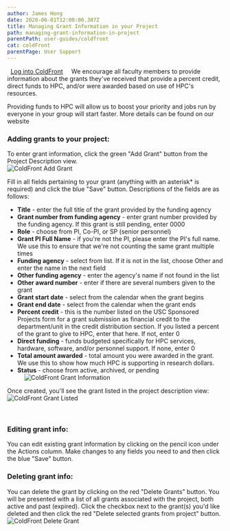 ```yaml
---
author: James Hong
date: 2020-06-01T12:00:00.387Z
title: Managing Grant Information in your Project
path: managing-grant-information-in-project
parentPath: user-guides/coldfront
cat: coldFront
parentPage: User Support
---
```


&nbsp;
[Log into ColdFront](https://hpcaccount.usc.edu/) 
&nbsp;
&nbsp;
We encourage all faculty members to provide information about the grants they've received that provide a percent credit, direct funds to HPC, and/or were awarded based on use of HPC's resources.

Providing funds to HPC will allow us to boost your priority and jobs run by everyone in your group will start faster.  More details can be found on our website
&nbsp;
&nbsp;
### Adding grants to your project:
To enter grant information, click the green "Add Grant" button from the Project Description view.  
![ColdFront Add Grant](images/coldfront_project_addgrant.jpg)


Fill in all fields pertaining to your grant (anything with an asterisk* is required) and click the blue "Save" button.  Descriptions of the fields are as follows:
* **Title** - enter the full title of the grant provided by the funding agency
* **Grant number from funding agency** - enter grant number provided by the funding agency.  If this grant is still pending, enter 0000
* **Role** - choose from PI, Co-PI, or SP (senior personnel)
* **Grant PI Full Name** - if you're not the PI, please enter the PI's full name.  We use this to ensure that we're not counting the same grant multiple times 
* **Funding agency** - select from list.  If it is not in the list, choose Other and enter the name in the next field
* **Other funding agency** - enter the agency's name if not found in the list
* **Other award number** - enter if there are several numbers given to the grant
* **Grant start date** - select from the calendar when the grant begins
* **Grant end date** - select from the calendar when the grant ends
* **Percent credit** - this is the number listed on the USC Sponsored Projects form for a grant submission as financial credit to the department/unit in the credit distribution section.  If you listed a percent of the grant to give to HPC, enter that here.  If not, enter 0
* **Direct funding** - funds budgeted specifically for HPC services, hardware, software, and/or personnel support.  If none, enter 0
* **Total amount awarded** - total amount you were awarded in the grant.  We use this to show how much HPC is supporting in research dollars.
* **Status** - choose from active, archived, or pending  
&nbsp;
&nbsp;
![ColdFront Grant Information](images/coldfront_project_grantinfo.jpg)


Once created, you'll see the grant listed in the project description view:
![ColdFront Grant Listed](images/coldfront_project_grantoverview.jpg)

&nbsp;
&nbsp;
### Editing grant info:
You can edit existing grant information by clicking on the pencil icon under the Actions column.  Make changes to any fields you need to and then click the blue "Save" button.
&nbsp;
&nbsp;
### Deleting grant info:
You can delete the grant by clicking on the red "Delete Grants" button.  You will be presented with a list of all grants associated with the project, both active and past (expired).  Click the checkbox next to the grant(s) you'd like deleted and then click the red "Delete selected grants from project" button.
![ColdFront Delete Grant](images/coldfront_project_deletegrant.jpg)


